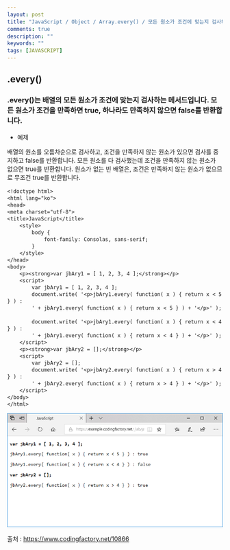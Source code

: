 ```yaml
---
layout: post
title: "JavaScript / Object / Array.every() / 모든 원소가 조건에 맞는지 검사하는 메서드"
comments: true
description: ""
keywords: ""
tags: [JAVASCRIPT]
---
```


## .every()

### .every()는 배열의 모든 원소가 조건에 맞는지 검사하는 메서드입니다. 모든 원소가 조건을 만족하면 true, 하나라도 만족하지 않으면 false를 반환합니다.

- 예제

배열의 원소를 오름차순으로 검사하고, 조건을 만족하지 않는 원소가 있으면 검사를 중지하고 false를 반환합니다. 모든 원소를 다 검사했는데 조건을 만족하지 않는 원소가 없으면 true를 반환합니다. 원소가 없는 빈 배열은, 조건은 만족하지 않는 원소가 없으므로 무조건 true를 반환합니다.

```
<!doctype html>
<html lang="ko">
<head>
<meta charset="utf-8">
<title>JavaScript</title>
	<style>
		body {
			font-family: Consolas, sans-serif;
		}
	</style>
</head>
<body>
	<p><strong>var jbAry1 = [ 1, 2, 3, 4 ];</strong></p>
	<script>
		var jbAry1 = [ 1, 2, 3, 4 ];
		document.write( '<p>jbAry1.every( function( x ) { return x < 5 } ) : 
		' + jbAry1.every( function( x ) { return x < 5 } ) + '</p>' );

		document.write( '<p>jbAry1.every( function( x ) { return x < 4 } ) : 
		' + jbAry1.every( function( x ) { return x < 4 } ) + '</p>' );
	</script>
	<p><strong>var jbAry2 = [];</strong></p>
	<script>
		var jbAry2 = [];
		document.write( '<p>jbAry2.every( function( x ) { return x > 4 } ) : 
		' + jbAry2.every( function( x ) { return x > 4 } ) + '</p>' );
	</script>
</body>
</html>
```

![javascript-arrary-every-01](/images/javascript/javascript-arrary-every-01.png)

출처 : https://www.codingfactory.net/10866